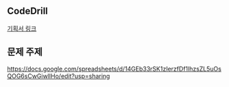 ## CodeDrill

[기획서 링크](https://somber-purple-9f8.notion.site/226197566dc380c88fa3edb1089fc896?source=copy_link)


## 문제 주제

https://docs.google.com/spreadsheets/d/14GEb33rSK1zIerzfDf1lhzsZL5uOsQOG6sCwGiwlIHo/edit?usp=sharing
